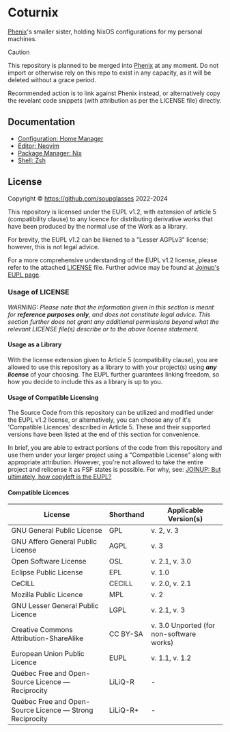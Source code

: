 # Coturnix

[Phenix](https://github.com/soupglasses/phenix)'s smaller sister, holding NixOS configurations for my personal machines.

> [!CAUTION]
> This repository is planned to be merged into [Phenix](https://github.com/soupglasses/phenix) at any moment. Do not import or otherwise rely on this repo to exist in any capacity, as it will be deleted without a grace period.
>
> Recommended action is to link against Phenix instead, or alternatively copy the revelant code snippets (with attribution as per the LICENSE file) directly.

## Documentation

- [Configuration: Home Manager](home/README.md)
- [Editor: Neovim](docs/nvim.md)
- [Package Manager: Nix](docs/nix.md)
- [Shell: Zsh](docs/zsh.md)

## License

Copyright © https://github.com/soupglasses 2022-2024

This repository is licensed under the EUPL v1.2, with extension of article 5
(compatibility clause) to any licence for distributing derivative works that
have been produced by the normal use of the Work as a library.

For brevity, the EUPL v1.2 can be likened to a "Lesser AGPLv3" license; however,
this is not legal advice.

For a more comprehensive understanding of the EUPL v1.2 license, please refer to
the attached [LICENSE](./LICENSE) file. Further advice may be found at
[Joinup's EUPL page](https://joinup.ec.europa.eu/collection/eupl).

### Usage of LICENSE

_WARNING: Please note that the information given in this section is meant for
___reference purposes only___, and does not constitute legal advice. This section
further does not grant any additional permissions beyond what the relevant
LICENSE file(s) describe or to the above license statement._

#### Usage as a Library

With the license extension given to Article 5 (compatibility clause), you are
allowed to use this repository as a library to with your project(s) using
___any license___ of your choosing. The EUPL further guarantees linking freedom,
so how you decide to include this as a library is up to you.

#### Usage of Compatible Licensing

The Source Code from this repository can be utilized and modified
under the EUPL v1.2 license, or alternatively, you can choose any of it's
'Compatible Licences' described in Article 5. These and their supported
versions have been listed at the end of this section for convenience.

In brief, you are able to extract portions of the code from this repository and
use them under your larger project using a "Compatible License" along with
appropriate attribution. However, you're not allowed to take the entire project
and relicense it as FSF states is possible. For why, see:
[JOINUP: But ultimately, how copyleft is the EUPL?](https://joinup.ec.europa.eu/collection/eupl/discussion/ultimately-how-copyleft-eupl)

#### Compatible Licences

| License                                                   | Shorthand     | Applicable Version(s)                    |
|-----------------------------------------------------------|---------------|------------------------------------------|
| GNU General Public License                                | GPL           | v. 2, v. 3                               |
| GNU Affero General Public License                         | AGPL          | v. 3                                     |
| Open Software License                                     | OSL           | v. 2.1, v. 3.0                           |
| Eclipse Public License                                    | EPL           | v. 1.0                                   |
| CeCILL                                                    | CECILL        | v. 2.0, v. 2.1                           |
| Mozilla Public Licence                                    | MPL           | v. 2                                     |
| GNU Lesser General Public Licence                         | LGPL          | v. 2.1, v. 3                             |
| Creative Commons Attribution-ShareAlike                   | CC BY-SA      | v. 3.0 Unported (for non-software works) |
| European Union Public Licence                             | EUPL          | v. 1.1, v. 1.2                           |
| Québec Free and Open-Source Licence — Reciprocity         | LiLiQ-R       | -                                        |
| Québec Free and Open-Source Licence — Strong Reciprocity  | LiLiQ-R+      | -                                        |
